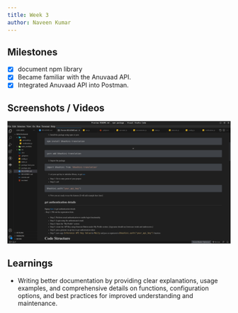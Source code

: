 ```yaml
---
title: Week 3
author: Naveen Kumar
---
```


## Milestones
- [X] document npm library 
- [X] Became familiar with the Anuvaad API.
- [X] Integrated Anuvaad API into Postman.

## Screenshots / Videos 
![document](../images/readme.png)
<!-- ## Contributions -->

## Learnings 
- Writing better documentation by providing clear explanations, usage examples, and comprehensive details on functions, configuration options, and best practices for improved understanding and maintenance.